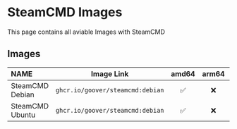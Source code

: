 # SteamCMD Images

This page contains all aviable Images with SteamCMD

## Images

| NAME|Image Link|amd64|arm64|Repo|
|:------|:-----------:|:-----:|:---------:|:------:|
|SteamCMD Debian| ```ghcr.io/goover/steamcmd:debian```|:white_check_mark:|:x:|[Github](https://github.com/gOOvER/own-pterodactyl-images/tree/main/steamcmd/debian)|
|SteamCMD Ubuntu| ```ghcr.io/goover/steamcmd:debian```|:white_check_mark:|:x:|[Github](https://github.com/gOOvER/own-pterodactyl-images/tree/main/steamcmd/ubuntu)|
